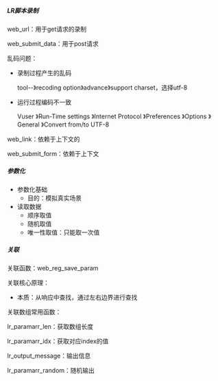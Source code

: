 ##### LR脚本录制

web_url：用于get请求的录制

web_submit_data：用于post请求

乱码问题：

+ 录制过程产生的乱码

  tool--》recoding option》advance》support charset，选择utf-8

+ 运行过程编码不一致

  Vuser 》Run-Time settings 》Internet Protocol 》Preferences 》Options 》General 》Convert from/to UTF-8

web_link：依赖于上下文的

web_submit_form：依赖于上下文



##### 参数化

+ 参数化基础
  + 目的：模拟真实场景
+ 读取数据
  + 顺序取值
  + 随机取值
  + 唯一性取值：只能取一次值



##### 关联

关联函数：web_reg_save_param

关联核心原理：

+ 本质：从响应中查找，通过左右边界进行查找

关联数组常用函数：

lr_paramarr_len：获取数组长度

lr_paramarr_idx：获取对应index的值

lr_output_message：输出信息

lr_paramarr_random：随机输出